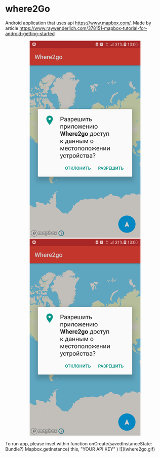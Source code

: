 # where2Go
Android application that uses api https://www.mapbox.com/. 
Made by article https://www.raywenderlich.com/378151-mapbox-tutorial-for-android-getting-started
<p align="center">
  <img padding="24px" src="https://github.com/natalliarad/where2Go/blob/master/permision_check.jpg" width="350"/>
  <img padding="24px" src="https://github.com/natalliarad/where2Go/blob/master/permision_check.jpg" width="350"/>
<p>
To run app, please inset within function onCreate(savedInstanceState: Bundle?) 
Mapbox.getInstance(
            this,
            "YOUR API KEY"
        )
![](where2go.gif)
